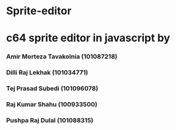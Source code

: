 # Sprite-editor

# c64 sprite editor in javascript by

### Amir Morteza Tavakolnia (101087218)
### Dilli Raj Lekhak (101034771)
### Tej Prasad Subedi (101096078)
### Raj Kumar Shahu (100933500)
### Pushpa Raj Dulal (101088315)

